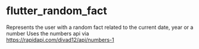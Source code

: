 # flutter_random_fact

Represents the user with a random fact related to the current date, year or a number
Uses the numbers api via https://rapidapi.com/divad12/api/numbers-1
